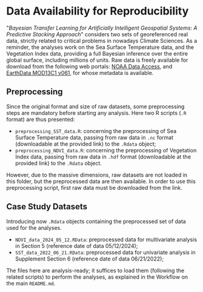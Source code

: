 # Data Availability for Reproducibility 

"_Bayesian Transfer Learning for Artificially Intelligent Geospatial Systems: A Predictive Stacking Approach_" considers two sets of georeferenced real data, strictly related to critical problems in nowadays Climate Sciences. As a reminder, the analyses work on the Sea Surface Temperature data, and the Vegetation Index data, providing a full Bayesian inference over the entire global surface, including millions of units. Raw data is freely available for download from the following web portals: [NOAA Data Access](https://coastwatch.pfeg.noaa.gov/erddap/griddap/erdMH1sstd8dayR20190SQ_Lon0360.html), and [EarthData MOD13C1 v061](https://lpdaac.usgs.gov/products/mod13c1v061/), for whose metadata is available.

## Preprocessing

Since the original format and size of raw datasets, some preprocessing steps are mandatory before starting any analysis. Here two R scripts (`.R` format) are thus presented:
* `preprocessing_SST_data.R`: concerning the preprocessing of Sea Surface Temperature data, passing from raw data in `.nc` format (downloadable at the provided link) to the `.Rdata` object;
* `preprocessing_NDVI_data.R`: concerning the preprocessing of Vegetation Index data, passing from raw data in `.hdf` format (downloadable at the provided link) to the `.Rdata` object.

However, due to the massive dimensions, raw datasets are not loaded in this folder, but the preprocessed data are then available. In order to use this preprocessing script, first raw data must be downloaded from the link.

## Case Study Datasets

Introducing now `.Rdata` objects containing the preprocessed set of data used for the analyses. 
* `NDVI_data_2024_05_12.RData`: preprocessed data for multivariate analysis in Section 5 (reference date of data 05/12/2024); 
* `SST_data_2022_06_21.RData`: preprocessed data for univariate analysis in Supplement Section 6 (reference date of data 06/21/2022); 

The files here are analysis-ready; it suffices to load them (following the related scripts) to perform the analyses, as explained in the Workflow on the main `README.md`.
